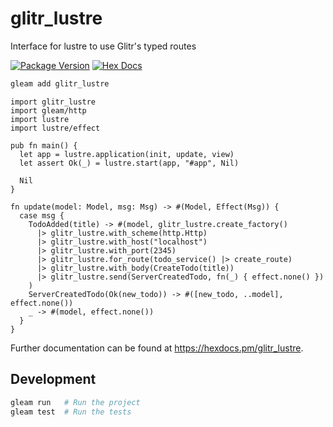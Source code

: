 # glitr_lustre

Interface for lustre to use Glitr's typed routes

[![Package Version](https://img.shields.io/hexpm/v/glitr_lustre)](https://hex.pm/packages/glitr_lustre)
[![Hex Docs](https://img.shields.io/badge/hex-docs-ffaff3)](https://hexdocs.pm/glitr_lustre/)

```sh
gleam add glitr_lustre
```
```gleam
import glitr_lustre
import gleam/http
import lustre
import lustre/effect

pub fn main() {
  let app = lustre.application(init, update, view)
  let assert Ok(_) = lustre.start(app, "#app", Nil)

  Nil
}

fn update(model: Model, msg: Msg) -> #(Model, Effect(Msg)) {
  case msg {
    TodoAdded(title) -> #(model, glitr_lustre.create_factory()
      |> glitr_lustre.with_scheme(http.Http)
      |> glitr_lustre.with_host("localhost")
      |> glitr_lustre.with_port(2345)
      |> glitr_lustre.for_route(todo_service() |> create_route)
      |> glitr_lustre.with_body(CreateTodo(title))
      |> glitr_lustre.send(ServerCreatedTodo, fn(_) { effect.none() })
    )
    ServerCreatedTodo(Ok(new_todo)) -> #([new_todo, ..model], effect.none())
    _ -> #(model, effect.none())
  }
}
```

Further documentation can be found at <https://hexdocs.pm/glitr_lustre>.

## Development

```sh
gleam run   # Run the project
gleam test  # Run the tests
```
